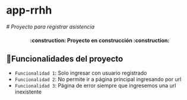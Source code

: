 # app-rrhh

<em> # Proyecto para registrar asistencia </em>


<h4 align="center">
:construction: Proyecto en construcción :construction:
</h4>


## :hammer:Funcionalidades del proyecto

- `Funcionalidad 1`: Solo ingresar con usuario registrado 
- `Funcionalidad 2`: No permite ir a página principal ingresando por url 
- `Funcionalidad 3`: Página de error siempre que ingresemos una url inexistente 
